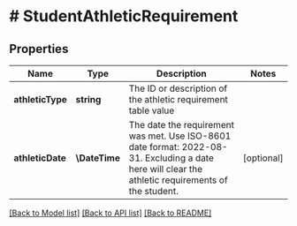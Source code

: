 # # StudentAthleticRequirement

## Properties

Name | Type | Description | Notes
------------ | ------------- | ------------- | -------------
**athleticType** | **string** | The ID or description of the athletic requirement table value |
**athleticDate** | **\DateTime** | The date the requirement was met. Use ISO-8601 date format: 2022-08-31.  Excluding a date here will clear the athletic requirements of the student. | [optional]

[[Back to Model list]](../../README.md#models) [[Back to API list]](../../README.md#endpoints) [[Back to README]](../../README.md)
